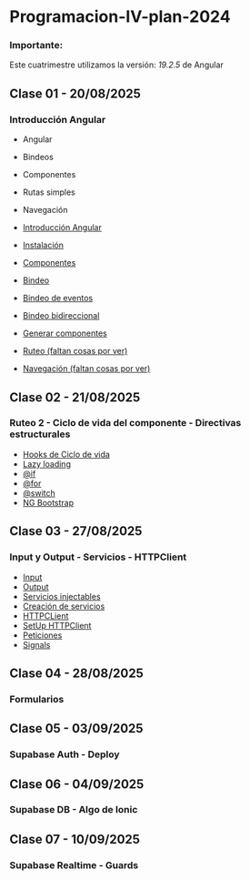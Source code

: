 # Programacion-IV-plan-2024

### Importante:
Este cuatrimestre utilizamos la versión: *19.2.5* de Angular

## Clase 01 - 20/08/2025

### Introducción Angular
-   Angular
-   Bindeos
-   Componentes
-   Rutas simples
-   Navegación

- [Introducción Angular](https://angular.dev/)
- [Instalación](https://angular.dev/installation)
- [Componentes](https://angular.dev/guide/components)
- [Bindeo](https://angular.dev/guide/templates/binding)
- [Bindeo de eventos](https://angular.dev/guide/templates/event-listeners)
- [Bindeo bidireccional](https://angular.dev/guide/templates/two-way-binding)
- [Generar componentes](https://angular.dev/cli/generate/component)
- [Ruteo (faltan cosas por ver)](https://angular.dev/guide/routing/common-router-tasks)
- [Navegación (faltan cosas por ver)](https://angular.dev/guide/routing/router-tutorial)

## Clase 02 - 21/08/2025

### Ruteo 2 - Ciclo de vida del componente - Directivas estructurales

- [Hooks de Ciclo de vida](https://angular.dev/guide/components/lifecycle)
- [Lazy loading](https://angular.dev/guide/routing/define-routes#lazily-loaded-components)
- [@if](https://angular.dev/api/core/@if)
- [@for](https://angular.dev/api/core/@for)
- [@switch](https://angular.dev/api/core/@switch)
- [NG Bootstrap](https://ng-bootstrap.github.io/#/home)

## Clase 03 - 27/08/2025

### Input y Output - Servicios - HTTPClient

- [Input](https://angular.dev/guide/components/inputs)
- [Output](https://angular.dev/guide/components/outputs)
- [Servicios injectables](https://angular.dev/guide/di/dependency-injection)
- [Creación de servicios](https://angular.dev/guide/di/creating-injectable-service)
- [HTTPCLient](https://angular.dev/guide/http)
- [SetUp HTTPClient](https://angular.dev/guide/http/setup)
- [Peticiones](https://angular.dev/guide/http/making-requests)
- [Signals](https://angular.dev/guide/signals)

## Clase 04 - 28/08/2025

### Formularios

## Clase 05 - 03/09/2025

### Supabase Auth - Deploy

## Clase 06 - 04/09/2025

### Supabase DB - Algo de Ionic

## Clase 07 - 10/09/2025

### Supabase Realtime - Guards

